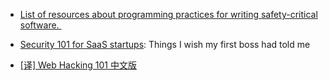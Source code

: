 ﻿

- [List of resources about programming practices for writing safety-critical software. ](https://github.com/stanislaw/awesome-safety-critical) 

- [Security 101 for SaaS startups](https://github.com/forter/security-101-for-saas-startups): Things I wish my first boss had told me

- [[译] Web Hacking 101 中文版](https://github.com/wizardforcel/web-hacking-101-zh)




 